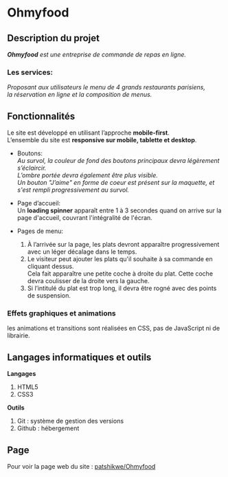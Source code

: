 # **Ohmyfood**

## Description du projet
***Ohmyfood*** *est une entreprise de commande de repas en ligne.*  

### Les services:  
*Proposant aux utilisateurs le menu de 4 grands restaurants parisiens,   
la réservation en ligne et la composition de menus.*  

## Fonctionnalités 
Le site est développé en utilisant l’approche **mobile-first**.  
L’ensemble du site est **responsive sur mobile, tablette et desktop**.

- Boutons:  
*Au survol, la couleur de fond des boutons principaux devra légèrement s’éclaircir.  
L’ombre portée devra également être plus visible.  
Un bouton "J’aime" en forme de coeur est présent sur la maquette,
et s'est rempli progressivement au survol.*

- Page d’accueil:  
Un __loading spinner__ apparaît entre 1 à 3 secondes quand on arrive sur la page d'accueil, couvrant l'intégralité de l'écran.  

- Pages de menu:  
  1. À l’arrivée sur la page, les plats devront apparaître progressivement avec un léger
     décalage dans le temps.  
  2. Le visiteur peut ajouter les plats qu'il souhaite à sa commande en cliquant dessus.  
     Cela fait apparaître une petite coche à droite du plat. Cette coche devra coulisser de la droite vers la gauche.  
  3. Si l’intitulé du plat est trop long, il devra être rogné avec
     des points de suspension. 

### Effets graphiques et animations
les animations et transitions sont réalisées en CSS, pas de JavaScript ni de librairie.

## Langages informatiques et outils

**Langages**
1. HTML5
2. CSS3

**Outils**
1. Git : système de gestion des versions
2. Github : hébergement

## Page
Pour voir la page web du site : [patshikwe/Ohmyfood](https://patshikwe.github.io/tshimpakakwekwepatrick_3_26082021/)
